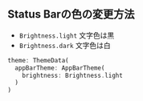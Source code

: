 ## Status Barの色の変更方法

- `Brightness.light` 文字色は黒
- `Brightness.dark` 文字色は白 

```Dart
theme: ThemeData(
  appBarTheme: AppBarTheme(
    brightness: Brightness.light
  )
)
```
